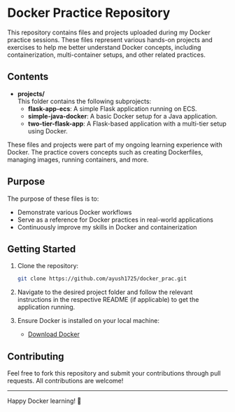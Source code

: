 # Docker Practice Repository

This repository contains files and projects uploaded during my Docker practice sessions. These files represent various hands-on projects and exercises to help me better understand Docker concepts, including containerization, multi-container setups, and other related practices.

## Contents

- **projects/**  
    This folder contains the following subprojects:
    - **flask-app-ecs**: A simple Flask application running on ECS.
    - **simple-java-docker**: A basic Docker setup for a Java application.
    - **two-tier-flask-app**: A Flask-based application with a multi-tier setup using Docker.

These files and projects were part of my ongoing learning experience with Docker. The practice covers concepts such as creating Dockerfiles, managing images, running containers, and more.

## Purpose

The purpose of these files is to:
- Demonstrate various Docker workflows
- Serve as a reference for Docker practices in real-world applications
- Continuously improve my skills in Docker and containerization

## Getting Started

1. Clone the repository:
    ```bash
    git clone https://github.com/ayush1725/docker_prac.git
    ```

2. Navigate to the desired project folder and follow the relevant instructions in the respective README (if applicable) to get the application running.

3. Ensure Docker is installed on your local machine:
    - [Download Docker](https://www.docker.com/get-started)

## Contributing

Feel free to fork this repository and submit your contributions through pull requests. All contributions are welcome!

---

Happy Docker learning! 🚀
